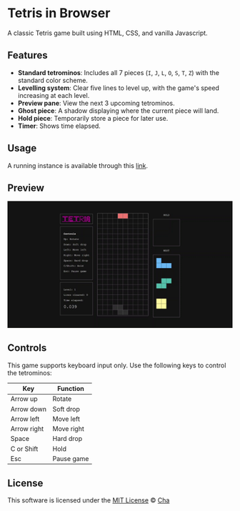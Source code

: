 # Tetris in Browser

A classic Tetris game built using HTML, CSS, and vanilla Javascript.

## Features

- **Standard tetrominos**: Includes all 7 pieces (`I`, `J`, `L`, `O`, `S`, `T`, `Z`) with the standard color scheme.
- **Levelling system**: Clear five lines to level up, with the game's speed increasing at each level.
- **Preview pane**: View the next 3 upcoming tetrominos.
- **Ghost piece**: A shadow displaying where the current piece will land.
- **Hold piece**: Temporarily store a piece for later use.
- **Timer**: Shows time elapsed.

## Usage

A running instance is available through this [link](https://eve-1010.github.io/tetris-in-browser/index.html).
 
## Preview

![Preview of gameplay](docs/preview-1.gif)

## Controls

This game supports keyboard input only. Use the following keys to control the tetrominos:

|Key|Function|
|---|---|
|Arrow up|Rotate|
|Arrow down|Soft drop|
|Arrow left|Move left|
|Arrow right|Move right|
|Space|Hard drop|
|C or Shift|Hold|
|Esc|Pause game|

## License

This software is licensed under the [MIT License](https://github.com/eve-1010/tetris-in-browser/blob/main/LICENSE) © [Cha](https://github.com/eve-1010)
